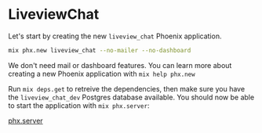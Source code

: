 # LiveviewChat


Let's start by creating the new `liveview_chat` Phoenix application.

```sh
mix phx.new liveview_chat --no-mailer --no-dashboard
```

We don't need mail or dashboard features. You can learn more about creating
a new Phoenix application with `mix help phx.new`

Run `mix deps.get` to retreive the dependencies, then make sure you have
the `liveview_chat_dev` Postgres database available.
You should now be able to start the application with `mix phx.server`:

[phx.server](https://user-images.githubusercontent.com/6057298/142623156-ab767540-2561-43e3-bc87-1c4f89778d21.png)
